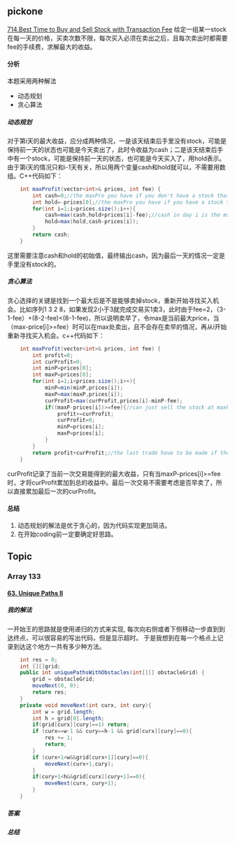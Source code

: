 ## pickone
[714.Best Time to Buy and Sell Stock with Transaction Fee](https://leetcode.com/problems/best-time-to-buy-and-sell-stock-with-transaction-fee/description/)
给定一组某一stock在每一天的价格，买卖次数不限，每次买入必须在卖出之后，且每次卖出时都需要fee的手续费，求解最大的收益。
#### 分析
本题采用两种解法
+ 动态规划
+ 贪心算法
##### 动态规划
对于第i天的最大收益，应分成两种情况，一是该天结束后手里没有stock，可能是保持前一天的状态也可能是今天卖出了，此时令收益为cash；二是该天结束后手中有一个stock，可能是保持前一天的状态，也可能是今天买入了，用hold表示。由于第i天的情况只和i-1天有关，所以用两个变量cash和hold就可以，不需要用数组。C++代码如下：
```java
    int maxProfit(vector<int>& prices, int fee) {
        int cash=0;//the maxPro you have if you don't have a stock that day
        int hold=-prices[0];//the maxPro you have if you have a stock that day, if you have a stock the first day,hold=-prices[0]
        for(int i=1;i<prices.size();i++){
            cash=max(cash,hold+prices[i]-fee);//cash in day i is the maxvalue of cash in day i-1 or you sell your stock
            hold=max(hold,cash-prices[i]);
        }
        return cash;      
    }
```
这里需要注意cash和hold的初始值，最终输出cash，因为最后一天的情况一定是手里没有stock的。
##### 贪心算法
贪心选择的关键是找到一个最大后是不是能够卖掉stock，重新开始寻找买入机会。比如序列1 3 2 8，如果发现2小于3就完成交易买1卖3，此时由于fee=2，（3-1-fee）+(8-2-fee)<(8-1-fee)，所以说明卖早了，令max是当前最大price，当（max-price[i]>=fee）时可以在max处卖出，且不会存在卖早的情况，再从i开始重新寻找买入机会。c++代码如下：
```java
    int maxProfit(vector<int>& prices, int fee) {
        int profit=0;
        int curProfit=0;
        int minP=prices[0];
        int maxP=prices[0];
        for(int i=1;i<prices.size();i++){
            minP=min(minP,prices[i]);
            maxP=max(maxP,prices[i]);
            curProfit=max(curProfit,prices[i]-minP-fee);
            if((maxP-prices[i])>=fee){//can just sell the stock at maxP day.
                profit+=curProfit;
                curProfit=0;
                minP=prices[i];
                maxP=prices[i];
            }
        }
        return profit+curProfit;//the last trade have to be made if there is some profit
    }
```
curProfit记录了当前一次交易能得到的最大收益，只有当maxP-prices[i]>=fee时，才将curProfit累加到总的收益中。最后一次交易不需要考虑是否早卖了，所以直接累加最后一次的curProfit。
#### 总结
1. 动态规划的解法是优于贪心的，因为代码实现更加简洁。
2. 在开始coding前一定要确定好思路。

## Topic
### Array 133
#### [63. Unique Paths II](https://leetcode.com/problems/unique-paths-ii/description/)
##### 我的解法
一开始王的思路就是使用递归的方式来实现, 每次向右侧或者下侧移动一步直到到达终点，可以很容易的写出代码，但是显示超时。
于是我想到在每一个格点上记录到达这个地方一共有多少种方法。
```java
    int res = 0;
    int [][]grid;
    public int uniquePathsWithObstacles(int[][] obstacleGrid) {
        grid = obstacleGrid;
        moveNext(0, 0);
        return res;
    }
    private void moveNext(int curx, int cury){
        int w = grid.length;
        int h = grid[0].length;
        if(grid[curx][cury]==1) return;
        if (curx==w-1 && cury==h-1 && grid[curx][cury]==0){
            res += 1;
            return;
        }
        if (curx+1<w&&grid[curx+1][cury]==0){
            moveNext(curx+1,cury);
        }
        if(cury+1<h&&grid[curx][cury+1]==0){
            moveNext(curx, cury+1);
        }
    }
```

##### 答案
##### 总结
